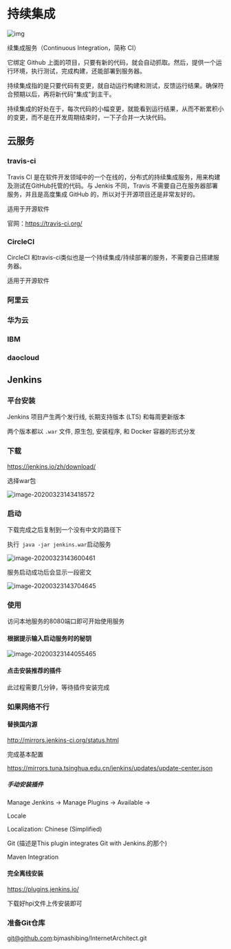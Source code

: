 # 持续集成

![img](img/1658016-161d35578db8e79b.png)



续集成服务（Continuous Integration，简称 CI）

它绑定 Github 上面的项目，只要有新的代码，就会自动抓取。然后，提供一个运行环境，执行测试，完成构建，还能部署到服务器。

持续集成指的是只要代码有变更，就自动运行构建和测试，反馈运行结果。确保符合预期以后，再将新代码"集成"到主干。

持续集成的好处在于，每次代码的小幅变更，就能看到运行结果，从而不断累积小的变更，而不是在开发周期结束时，一下子合并一大块代码。

## 云服务

### travis-ci

Travis CI 是在软件开发领域中的一个在线的，分布式的持续集成服务，用来构建及测试在GitHub托管的代码。与 Jenkis 不同，Travis 不需要自己在服务器部署服务，并且是高度集成 GitHub 的，所以对于开源项目还是非常友好的。

适用于开源软件

官网：https://travis-ci.org/

### CircleCI 

CircleCI 和travis-ci类似也是一个持续集成/持续部署的服务，不需要自己搭建服务器。

适用于开源软件

### 阿里云

### 华为云

### IBM

### daocloud

## Jenkins

### 平台安装

Jenkins 项目产生两个发行线, 长期支持版本 (LTS) 和每周更新版本

两个版本都以 `.war` 文件, 原生包, 安装程序, 和 Docker 容器的形式分发

### 下载

https://jenkins.io/zh/download/

选择war包

![image-20200323143418572](img/image-20200323143418572.png)

### 启动

下载完成之后复制到一个没有中文的路径下

执行` java -jar jenkins.war`启动服务

![image-20200323143600461](img/image-20200323143600461.png)

服务启动成功后会显示一段密文

![image-20200323143704645](img/image-20200323143704645.png)

### 使用

访问本地服务的8080端口即可开始使用服务

#### 根据提示输入启动服务时的秘钥

![image-20200323144055465](img/image-20200323144055465.png)

#### 点击安装推荐的插件

此过程需要几分钟，等待插件安装完成

### 如果网络不行

#### 替换国内源

http://mirrors.jenkins-ci.org/status.html

完成基本配置

https://mirrors.tuna.tsinghua.edu.cn/jenkins/updates/update-center.json

##### 手动安装插件

Manage Jenkins -> Manage Plugins -> Available -> 

Locale

Localization: Chinese (Simplified)

Git (描述是This plugin integrates Git with Jenkins.的那个)

Maven Integration

#### 完全离线安装

https://plugins.jenkins.io/

下载好hpi文件上传安装即可

### 准备Git仓库

git@github.com:bjmashibing/InternetArchitect.git